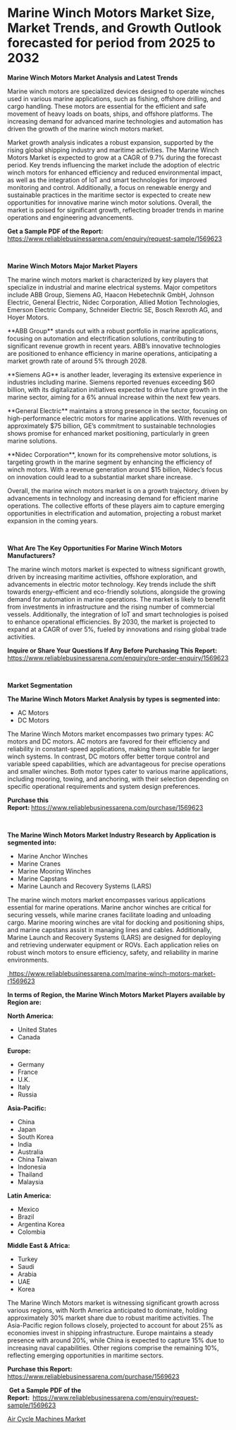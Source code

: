 <p><h1>Marine Winch Motors Market Size, Market Trends, and Growth Outlook forecasted for period from 2025 to 2032</h1></p><p><strong>Marine Winch Motors Market Analysis and Latest Trends</strong></p>
<p><p>Marine winch motors are specialized devices designed to operate winches used in various marine applications, such as fishing, offshore drilling, and cargo handling. These motors are essential for the efficient and safe movement of heavy loads on boats, ships, and offshore platforms. The increasing demand for advanced marine technologies and automation has driven the growth of the marine winch motors market.</p><p>Market growth analysis indicates a robust expansion, supported by the rising global shipping industry and maritime activities. The Marine Winch Motors Market is expected to grow at a CAGR of 9.7% during the forecast period. Key trends influencing the market include the adoption of electric winch motors for enhanced efficiency and reduced environmental impact, as well as the integration of IoT and smart technologies for improved monitoring and control. Additionally, a focus on renewable energy and sustainable practices in the maritime sector is expected to create new opportunities for innovative marine winch motor solutions. Overall, the market is poised for significant growth, reflecting broader trends in marine operations and engineering advancements.</p></p>
<p><strong>Get a Sample PDF of the Report:&nbsp;</strong> <a href="https://www.reliablebusinessarena.com/enquiry/request-sample/1569623?utm_campaign=2988&utm_medium=2&utm_source=Github&utm_content=ia&utm_term=25032025&utm_id=marine-winch-motors">https://www.reliablebusinessarena.com/enquiry/request-sample/1569623</a></p>
<p>&nbsp;</p>
<p><strong>Marine Winch Motors Major Market Players</strong></p>
<p><p>The marine winch motors market is characterized by key players that specialize in industrial and marine electrical systems. Major competitors include ABB Group, Siemens AG, Haacon Hebetechnik GmbH, Johnson Electric, General Electric, Nidec Corporation, Allied Motion Technologies, Emerson Electric Company, Schneider Electric SE, Bosch Rexroth AG, and Hoyer Motors.</p><p>**ABB Group** stands out with a robust portfolio in marine applications, focusing on automation and electrification solutions, contributing to significant revenue growth in recent years. ABB’s innovative technologies are positioned to enhance efficiency in marine operations, anticipating a market growth rate of around 5% through 2028.</p><p>**Siemens AG** is another leader, leveraging its extensive experience in industries including marine. Siemens reported revenues exceeding $60 billion, with its digitalization initiatives expected to drive future growth in the marine sector, aiming for a 6% annual increase within the next few years.</p><p>**General Electric** maintains a strong presence in the sector, focusing on high-performance electric motors for marine applications. With revenues of approximately $75 billion, GE’s commitment to sustainable technologies shows promise for enhanced market positioning, particularly in green marine solutions.</p><p>**Nidec Corporation**, known for its comprehensive motor solutions, is targeting growth in the marine segment by enhancing the efficiency of winch motors. With a revenue generation around $15 billion, Nidec’s focus on innovation could lead to a substantial market share increase.</p><p>Overall, the marine winch motors market is on a growth trajectory, driven by advancements in technology and increasing demand for efficient marine operations. The collective efforts of these players aim to capture emerging opportunities in electrification and automation, projecting a robust market expansion in the coming years.</p></p>
<p>&nbsp;</p>
<p><strong>What Are The Key Opportunities For Marine Winch Motors Manufacturers?</strong></p>
<p><p>The marine winch motors market is expected to witness significant growth, driven by increasing maritime activities, offshore exploration, and advancements in electric motor technology. Key trends include the shift towards energy-efficient and eco-friendly solutions, alongside the growing demand for automation in marine operations. The market is likely to benefit from investments in infrastructure and the rising number of commercial vessels. Additionally, the integration of IoT and smart technologies is poised to enhance operational efficiencies. By 2030, the market is projected to expand at a CAGR of over 5%, fueled by innovations and rising global trade activities.</p></p>
<p><strong>Inquire or Share Your Questions If Any Before Purchasing This Report:</strong> <a href="https://www.reliablebusinessarena.com/enquiry/pre-order-enquiry/1569623?utm_campaign=2988&utm_medium=2&utm_source=Github&utm_content=ia&utm_term=25032025&utm_id=marine-winch-motors">https://www.reliablebusinessarena.com/enquiry/pre-order-enquiry/1569623</a></p>
<p>&nbsp;</p>
<p><strong>Market Segmentation</strong></p>
<p><strong>The Marine Winch Motors Market Analysis by types is segmented into:</strong></p>
<p><ul><li>AC Motors</li><li>DC Motors</li></ul></p>
<p><p>The Marine Winch Motors market encompasses two primary types: AC motors and DC motors. AC motors are favored for their efficiency and reliability in constant-speed applications, making them suitable for larger winch systems. In contrast, DC motors offer better torque control and variable speed capabilities, which are advantageous for precise operations and smaller winches. Both motor types cater to various marine applications, including mooring, towing, and anchoring, with their selection depending on specific operational requirements and system design preferences.</p></p>
<p><strong>Purchase this Report:&nbsp;</strong><a href="https://www.reliablebusinessarena.com/purchase/1569623?utm_campaign=2988&utm_medium=2&utm_source=Github&utm_content=ia&utm_term=25032025&utm_id=marine-winch-motors">https://www.reliablebusinessarena.com/purchase/1569623</a></p>
<p>&nbsp;</p>
<p><strong>The Marine Winch Motors Market Industry Research by Application is segmented into:</strong></p>
<p><ul><li>Marine Anchor Winches</li><li>Marine Cranes</li><li>Marine Mooring Winches</li><li>Marine Capstans</li><li>Marine Launch and Recovery Systems (LARS)</li></ul></p>
<p><p>The marine winch motors market encompasses various applications essential for marine operations. Marine anchor winches are critical for securing vessels, while marine cranes facilitate loading and unloading cargo. Marine mooring winches are vital for docking and positioning ships, and marine capstans assist in managing lines and cables. Additionally, Marine Launch and Recovery Systems (LARS) are designed for deploying and retrieving underwater equipment or ROVs. Each application relies on robust winch motors to ensure efficiency, safety, and reliability in marine environments.</p></p>
<p><a href="https://www.reliablebusinessarena.com/marine-winch-motors-market-r1569623?utm_campaign=2988&utm_medium=2&utm_source=Github&utm_content=ia&utm_term=25032025&utm_id=marine-winch-motors">&nbsp;https://www.reliablebusinessarena.com/marine-winch-motors-market-r1569623</a></p>
<p><strong>In terms of Region, the Marine Winch Motors Market Players available by Region are:</strong></p>
<p>
    <p> <strong> North America: </strong>
        <ul>
            <li>United States</li>
            <li>Canada</li>
        </ul>
        </p> 
    <p> <strong> Europe: </strong>
        <ul>
            <li>Germany</li>
            <li>France</li>
            <li>U.K.</li>
            <li>Italy</li>
            <li>Russia</li>
        </ul>
        </p> 
    <p> <strong> Asia-Pacific: </strong>
        <ul>
            <li>China</li>
            <li>Japan</li>
            <li>South Korea</li>
            <li>India</li>
            <li>Australia</li>
            <li>China Taiwan</li>
            <li>Indonesia</li>
            <li>Thailand</li>
            <li>Malaysia</li>
        </ul>
        </p> 
    <p> <strong> Latin America: </strong>
        <ul>
            <li>Mexico</li>
            <li>Brazil</li>
            <li>Argentina Korea</li>
            <li>Colombia</li>
        </ul>
        </p> 
    <p> <strong> Middle East & Africa: </strong>
        <ul>
            <li>Turkey</li>
            <li>Saudi</li>
            <li>Arabia</li>
            <li>UAE</li>
            <li>Korea</li>
        </ul>
    </p>
    </p>
<p><p>The Marine Winch Motors market is witnessing significant growth across various regions, with North America anticipated to dominate, holding approximately 30% market share due to robust maritime activities. The Asia-Pacific region follows closely, projected to account for about 25% as economies invest in shipping infrastructure. Europe maintains a steady presence with around 20%, while China is expected to capture 15% due to increasing naval capabilities. Other regions comprise the remaining 10%, reflecting emerging opportunities in maritime sectors.</p></p>
<p><strong>Purchase this Report: </strong><a href="https://www.reliablebusinessarena.com/purchase/1569623?utm_campaign=2988&utm_medium=2&utm_source=Github&utm_content=ia&utm_term=25032025&utm_id=marine-winch-motors">https://www.reliablebusinessarena.com/purchase/1569623</a></p>
<p>&nbsp;<strong>Get a Sample PDF of the Report:&nbsp;&nbsp;</strong><a href="https://www.reliablebusinessarena.com/enquiry/request-sample/1569623?utm_campaign=2988&utm_medium=2&utm_source=Github&utm_content=ia&utm_term=25032025&utm_id=marine-winch-motors">https://www.reliablebusinessarena.com/enquiry/request-sample/1569623</a></p>
<p><strong></strong></p>
<p><p><a href="https://github.com/chkrselia/Market-Research-Report-List-1/blob/main/air-cycle-machines-market.md?utm_campaign=2988&utm_medium=2&utm_source=Github&utm_content=ia&utm_term=25032025&utm_id=marine-winch-motors">Air Cycle Machines Market</a></p></p>